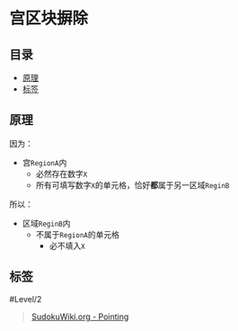 # 宫区块摒除

<!-- START doctoc generated TOC please keep comment here to allow auto update -->
<!-- DON'T EDIT THIS SECTION, INSTEAD RE-RUN doctoc TO UPDATE -->
## 目录

- [原理](#%E5%8E%9F%E7%90%86)
- [标签](#%E6%A0%87%E7%AD%BE)

<!-- END doctoc generated TOC please keep comment here to allow auto update -->

## 原理

因为：
- 宫`RegionA`内
	- 必然存在数字`X`
	- 所有可填写数字`X`的单元格，恰好**都**属于另一区域`ReginB`

所以：
- 区域`ReginB`内
	- 不属于`RegionA`的单元格
		- 必不填入`X`

## 标签

#Level/2

> [SudokuWiki.org - Pointing](https://www.sudokuwiki.org/Intersection_Removal)
